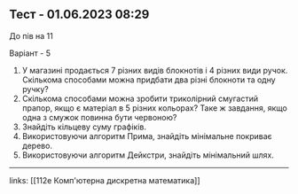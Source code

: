 ## Тест - 01.06.2023 08:29

До пів на 11

Варіант - 5


1. У магазині продається 7 різних видів блокнотів і 4 різних види ручок. Скількома способами можна придбати два різні блокноти та одну ручку?
2. Скількома способами можна зробити триколірний смугастий прапор, якщо є матеріал в 5 різних кольорах? Таке ж завдання, якщо одна з смужок повинна бути червоною?
3. Знайдіть кільцеву суму графіків.
4. Використовуючи алгоритм Прима, знайдіть мінімальне покриває дерево.
5. Використовуючи алгоритм Дейкстри, знайдіть мінімальний шлях.




---

links: [[112e Комп'ютерна дискретна математика]]

